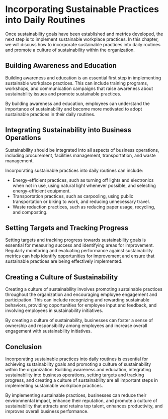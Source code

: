 Incorporating Sustainable Practices into Daily Routines
================================================================================================================

Once sustainability goals have been established and metrics developed, the next step is to implement sustainable workplace practices. In this chapter, we will discuss how to incorporate sustainable practices into daily routines and promote a culture of sustainability within the organization.

Building Awareness and Education
--------------------------------

Building awareness and education is an essential first step in implementing sustainable workplace practices. This can include training programs, workshops, and communication campaigns that raise awareness about sustainability issues and promote sustainable practices.

By building awareness and education, employees can understand the importance of sustainability and become more motivated to adopt sustainable practices in their daily routines.

Integrating Sustainability into Business Operations
---------------------------------------------------

Sustainability should be integrated into all aspects of business operations, including procurement, facilities management, transportation, and waste management.

Incorporating sustainable practices into daily routines can include:

* Energy-efficient practices, such as turning off lights and electronics when not in use, using natural light whenever possible, and selecting energy-efficient equipment.
* Transportation practices, such as carpooling, using public transportation or biking to work, and reducing unnecessary travel.
* Waste reduction practices, such as reducing paper usage, recycling, and composting.

Setting Targets and Tracking Progress
-------------------------------------

Setting targets and tracking progress towards sustainability goals is essential for measuring success and identifying areas for improvement. Regularly monitoring and evaluating performance against sustainability metrics can help identify opportunities for improvement and ensure that sustainable practices are being effectively implemented.

Creating a Culture of Sustainability
------------------------------------

Creating a culture of sustainability involves promoting sustainable practices throughout the organization and encouraging employee engagement and participation. This can include recognizing and rewarding sustainable behaviors, providing opportunities for employee input and feedback, and involving employees in sustainability initiatives.

By creating a culture of sustainability, businesses can foster a sense of ownership and responsibility among employees and increase overall engagement with sustainability initiatives.

Conclusion
----------

Incorporating sustainable practices into daily routines is essential for achieving sustainability goals and promoting a culture of sustainability within the organization. Building awareness and education, integrating sustainability into business operations, setting targets and tracking progress, and creating a culture of sustainability are all important steps in implementing sustainable workplace practices.

By implementing sustainable practices, businesses can reduce their environmental impact, enhance their reputation, and promote a culture of sustainability that attracts and retains top talent, enhances productivity, and improves overall business performance.
